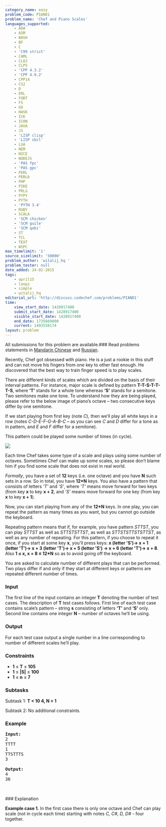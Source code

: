 ```yaml
---
category_name: easy
problem_code: PIANO1
problem_name: 'Chef and Piano Scales'
languages_supported:
    - ADA
    - ASM
    - BASH
    - BF
    - C
    - 'C99 strict'
    - CAML
    - CLOJ
    - CLPS
    - 'CPP 4.3.2'
    - 'CPP 4.9.2'
    - CPP14
    - CS2
    - D
    - ERL
    - FORT
    - FS
    - GO
    - HASK
    - ICK
    - ICON
    - JAVA
    - JS
    - 'LISP clisp'
    - 'LISP sbcl'
    - LUA
    - NEM
    - NICE
    - NODEJS
    - 'PAS fpc'
    - 'PAS gpc'
    - PERL
    - PERL6
    - PHP
    - PIKE
    - PRLG
    - PYPY
    - PYTH
    - 'PYTH 3.4'
    - RUBY
    - SCALA
    - 'SCM chicken'
    - 'SCM guile'
    - 'SCM qobi'
    - ST
    - TCL
    - TEXT
    - WSPC
max_timelimit: '1'
source_sizelimit: '50000'
problem_author: 'witalij_hq '
problem_tester: null
date_added: 24-02-2015
tags:
    - april15
    - loops
    - simple
    - witalij_hq
editorial_url: 'http://discuss.codechef.com/problems/PIANO1'
time:
    view_start_date: 1428917400
    submit_start_date: 1428917400
    visible_start_date: 1428917400
    end_date: 1735669800
    current: 1493558174
layout: problem
---
```

All submissions for this problem are available.###  Read problems statements in [Mandarin Chinese](http://www.codechef.com/download/translated/APRIL15/mandarin/PIANO1.pdf) and [Russian](http://www.codechef.com/download/translated/APRIL15/russian/PIANO1.pdf).

Recently, Chef got obsessed with piano. He is a just a rookie in this stuff and can not move his fingers from one key to other fast enough. He discovered that the best way to train finger speed is to play scales.

There are different kinds of scales which are divided on the basis of their interval patterns. For instance, major scale is defined by pattern **T-T-S-T-T-T-S**, where **‘T’** stands for a whole tone whereas **‘S’** stands for a semitone. Two semitones make one tone. To understand how they are being played, please refer to the below image of piano’s octave – two consecutive keys differ by one semitone.

If we start playing from first key (note _C_), then we’ll play all white keys in a row (notes _C-D-E-F-G-A-B-C_ – as you can see _C_ and _D_ differ for a tone as in pattern, and _E_ and _F_ differ for a semitone).

This pattern could be played some number of times (in cycle).

![](http://upload.wikimedia.org/wikipedia/commons/thumb/1/15/PianoKeyboard.svg/250px-PianoKeyboard.svg.png)

Each time Chef takes some type of a scale and plays using some number of octaves. Sometimes Chef can make up some scales, so please don’t blame him if you find some scale that does not exist in real world.

_Formally_, you have a set of **12** keys (i.e. one octave) and you have **N** such sets in a row. So in total, you have **12\*N** keys. You also have a pattern that consists of letters _'T'_ and _'S'_, where _'T'_ means move forward for two keys (from key **x** to key **x + 2**, and _'S'_ means move forward for one key (from key **x** to key **x + 1**).

Now, you can start playing from any of the **12\*N** keys. In one play, you can repeat the pattern as many times as you want, but you cannot go outside the keyboard.

Repeating pattern means that if, for example, you have pattern _STTST_, you can play _STTST_ as well as _STTSTSTTST_, as well as _STTSTSTTSTSTTST_, as well as any number of repeating. For this pattern, if you choose to repeat it once, if you start at some key **x**, you'll press keys: **x (letter 'S')-> x + 1 (letter 'T')-> x + 3 (letter 'T')-> x + 5 (letter 'S') -> x + 6 (letter 'T')-> x + 8**. Also **1 ≤ x, x + 8 ≤ 12\*N** so as to avoid going off the keyboard.

You are asked to calculate number of different plays that can be performed. Two plays differ if and only if they start at different keys or patterns are repeated different number of times.

### Input

The first line of the input contains an integer **T** denoting the number of test cases. The description of **T** test cases follows.
First line of each test case contains scale’s pattern – string **s** consisting of letters **‘T’** and **‘S’** only.
Second line contains one integer **N** – number of octaves he’ll be using.

### Output

For each test case output a single number in a line corresponding to number of different scales he’ll play.

### Constraints

- **1** ≤ **T** ≤ **105**
- **1** ≤ **|S|** ≤ **100**
- **1** ≤ **n** ≤ **7**

### Subtasks

Subtask 1: **T < 10 4, N = 1**

Subtask 2: No additional constraints.

### Example

<pre><b>Input:</b>
2 
TTTT
1
TTSTTTS
3

<b>Output:</b>
4
36


</pre>### Explanation
**Example case 1.** In the first case there is only one octave and Chef can play scale (not in cycle each time) starting with notes _C, C#, D, D#_ - four together.
